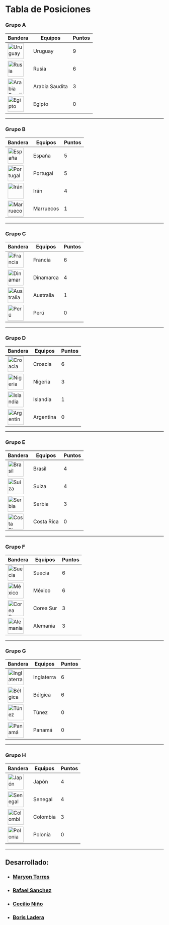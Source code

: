 # Tabla de Posiciones

### Grupo A
|Bandera               |      Equipos         | Puntos|
|----------------------|----------------------|-------|    
| <img alt="Uruguay" src="http://flags.fmcdn.net/data/flags/w580/uy.png" width="50" height="50">| Uruguay | 9| 
| <img alt="Rusia" src="http://flags.fmcdn.net/data/flags/w580/ru.png" width="50" height="50">| Rusia | 6|
| <img alt="Arabia Saudita" src="http://flags.fmcdn.net/data/flags/w580/sa.png" width="50" height="50">| Arabia Saudita | 3|
| <img alt="Egipto" src="http://flags.fmcdn.net/data/flags/w580/eg.png" width="50" height="50">| Egipto | 0 |
 
___
### Grupo B

|Bandera               |      Equipos         | Puntos|
|----------------------|----------------------|-------|
| <img alt="España" src="http://flags.fmcdn.net/data/flags/w580/es.png" width="50" height="50">| España | 5|
|<img alt="Portugal" src="http://flags.fmcdn.net/data/flags/w580/pt.png" width="50" height="50">| Portugal | 5|
|<img alt="Irán" src="http://flags.fmcdn.net/data/flags/w580/ir.png" width="50" height="50">| Irán | 4|
|<img alt="Marruecos" src="http://flags.fmcdn.net/data/flags/w580/ma.png" width="50" height="50">| Marruecos | 1|
___
### Grupo C
|Bandera               |      Equipos         | Puntos|
|----------------------|----------------------|-------|
| <img alt="Francia" src="http://flags.fmcdn.net/data/flags/w580/fr.png" width="50" height="50">| Francia|6|       
| <img alt="Dinamarca" src="http://flags.fmcdn.net/data/flags/w580/dk.png" width="50" height="50">| Dinamarca |4|       
| <img alt="Australia" src="http://flags.fmcdn.net/data/flags/w580/au.png" width="50" height="50">| Australia |1|       
| <img alt="Perú" src="http://flags.fmcdn.net/data/flags/w580/pe.png" width="50" height="50">| Perú |0|       
___
### Grupo D
|Bandera               |      Equipos         | Puntos|
|----------------------|----------------------|-------|
| <img alt="Croacia" src="http://flags.fmcdn.net/data/flags/w580/hr.png" width="50" height="50">| Croacia|6|       
| <img alt="Nigeria" src="http://flags.fmcdn.net/data/flags/w580/ng.png" width="50" height="50">| Nigeria |3|       
| <img alt="Islandia" src="http://flags.fmcdn.net/data/flags/w580/is.png" width="50" height="50">| Islandia |1|       
| <img alt="Argentina" src="http://flags.fmcdn.net/data/flags/w580/ar.png" width="50" height="50">| Argentina |0|       
___
### Grupo E
|Bandera               |      Equipos         | Puntos|
|----------------------|----------------------|-------|
| <img alt="Brasil" src="http://flags.fmcdn.net/data/flags/w580/br.png" width="50" height="50">| Brasil|4|       
| <img alt="Suiza" src="http://flags.fmcdn.net/data/flags/w580/ch.png" width="50" height="50">| Suiza |4|       
| <img alt="Serbia" src="http://flags.fmcdn.net/data/flags/w580/rs.png" width="50" height="50">| Serbia |3|       
| <img alt="Costa Rica" src="http://flags.fmcdn.net/data/flags/w580/cr.png" width="50" height="50">| Costa Rica |0|       
___
### Grupo F
|Bandera               |      Equipos         | Puntos|
|----------------------|----------------------|-------|
| <img alt="Suecia" src="http://flags.fmcdn.net/data/flags/w580/se.png" width="50" height="50">| Suecia | 6|
| <img alt="México" src="http://flags.fmcdn.net/data/flags/w580/mx.png" width="50" height="50">| México | 6|
| <img alt="Corea Sur" src="http://flags.fmcdn.net/data/flags/w580/kr.png" width="50" height="50">| Corea Sur | 3| 
| <img alt="Alemania" src="http://flags.fmcdn.net/data/flags/w580/de.png" width="50" height="50">| Alemania | 3|  
    
___

### Grupo G
|Bandera               |      Equipos         | Puntos|
|----------------------|----------------------|-------|
| <img alt="Inglaterra" src="https://images.ecosia.org/YhP6-1HZWYPeetlZmdY_IFiosBQ=/0x390/smart/http%3A%2F%2F3.bp.blogspot.com%2F-ZPZYb1wmnG8%2FUE1Uu8_U4YI%2FAAAAAAAAANE%2FDIJad4t4cBQ%2Fs1600%2Fengland_flag_pic.jpg" width="50" height="50">| Inglaterra |6|   
| <img alt="Bélgica" src="http://flags.fmcdn.net/data/flags/w580/be.png" width="50" height="50">| Bélgica|6|
| <img alt="Túnez" src="http://flags.fmcdn.net/data/flags/w580/tn.png" width="50" height="50">| Túnez |0|  
| <img alt="Panamá" src="http://flags.fmcdn.net/data/flags/w580/pa.png" width="50" height="50">| Panamá |0|       
     
___
### Grupo H

|Bandera               |      Equipos         | Puntos|
|----------------------|----------------------|-------|
| <img alt="Japón" src="http://flags.fmcdn.net/data/flags/w580/jp.png" width="50" height="50">| Japón | 4|
|<img alt="Senegal" src="http://flags.fmcdn.net/data/flags/w580/sn.png" width="50" height="50">| Senegal | 4|
|<img alt="Colombia" src="http://flags.fmcdn.net/data/flags/w580/co.png" width="50" height="50">| Colombia | 3|
|<img alt="Polonia" src="http://flags.fmcdn.net/data/flags/w580/pl.png" width="50" height="50">| Polonia | 0|

___
## Desarrollado:
- ### [Maryon Torres](https://twitter.com/maryitotr)
- ### [Rafael Sanchez](https://twitter.com/maryitotr) 
- ### [Cecilio Niño](https://twitter.com/Cecilio_25)
- ### [Boris Ladera]()
